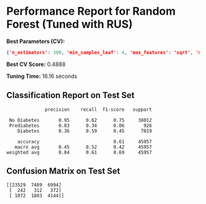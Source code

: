 # Performance Report for Random Forest (Tuned with RUS)

**Best Parameters (CV):**
```json
{'n_estimators': 300, 'min_samples_leaf': 4, 'max_features': 'sqrt', 'max_depth': None}
```

**Best CV Score:** 0.4888

**Tuning Time:** 16.16 seconds

## Classification Report on Test Set
```
              precision    recall  f1-score   support

 No Diabetes       0.95      0.62      0.75     38012
 Prediabetes       0.03      0.34      0.06       926
    Diabetes       0.36      0.59      0.45      7019

    accuracy                           0.61     45957
   macro avg       0.45      0.52      0.42     45957
weighted avg       0.84      0.61      0.69     45957
```

## Confusion Matrix on Test Set
```
[[23529  7489  6994]
 [  242   312   372]
 [ 1072  1803  4144]]
```

